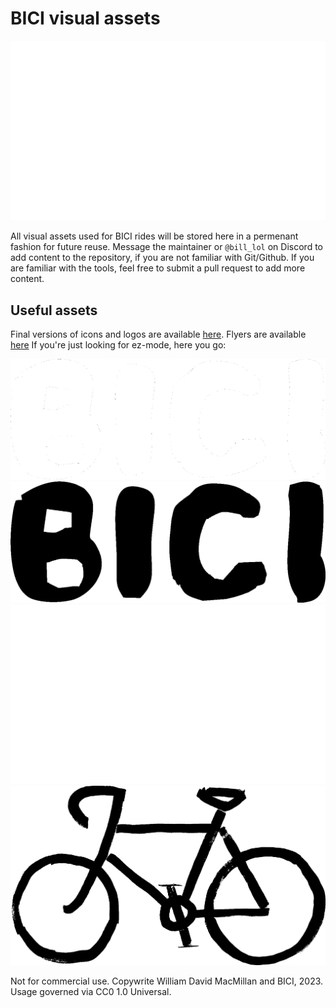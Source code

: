 # BICI visual assets

![The BICI logo, without the bicycle icon.](imgs/final-imgs/bici-logo-white-transparent-bg.png)

All visual assets used for BICI rides will be stored here in a permenant fashion for future reuse. Message the maintainer or `@bill_lol` on Discord to add content to the repository, if you are not familiar with Git/Github. If you are familiar with the tools, feel free to submit a pull request to add more content.

## Useful assets

Final versions of icons and logos are available [here](/imgs/final-imgs/). Flyers are available [here](/flyers/) If you're just looking for ez-mode, here you go:

![BICI in white, transparent background](imgs/final-imgs/bici-white-transparent-bg.png)
![BICI in black, transparent background](imgs/final-imgs/bici-black-transparent-bg.png)
![BICI logo in white, bike only, transparent backgound](imgs/final-imgs/bici-icon-white-transparent-bg.png)
![BICI logo in black, bike only, transparent background](imgs/final-imgs/bici-icon-black-transparent-bg.png)

Not for commercial use. Copywrite William David MacMillan and BICI, 2023. Usage governed via CC0 1.0 Universal.
